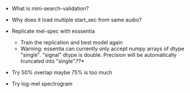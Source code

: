 - What is mini-search-validation?
- Why does it load multiple start_sec from same audıo?

- Replicate mel-spec with esssentia
  - Train the replication and best model again
  - Warning: essentia can currently only accept numpy arrays of dtype "single". "signal" dtype is double. Precision will be automatically truncated into "single".??*

- Try 50% overlap maybe 75% is too much
- Try log-mel spectrogram